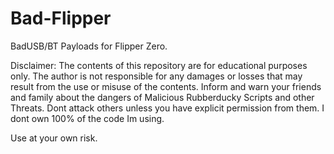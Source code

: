 # Bad-Flipper
BadUSB/BT Payloads for Flipper Zero.


Disclaimer:
The contents of this repository are for educational purposes only.
The author is not responsible for any damages or losses that may result from the use or misuse of the contents.
Inform and warn your friends and family about the dangers of Malicious Rubberducky Scripts and other Threats.
Dont attack others unless you have explicit permission from them.
I dont own 100% of the code Im using.

Use at your own risk.